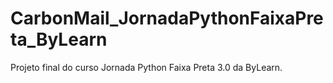 # CarbonMail_JornadaPythonFaixaPreta_ByLearn
Projeto final do curso Jornada Python Faixa Preta 3.0 da ByLearn.
